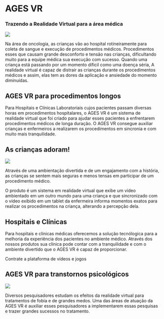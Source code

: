 # AGES VR

### Trazendo a Realidade Virtual para a área médica

![](https://wrm5sysfkg-flywheel.netdna-ssl.com/wp-content/uploads/2016/06/Cedars-Sinai-Unveils-Therapeutic-Virtual-Reality-to-Enhance-Patient-Experience.png)

Na área de oncologia, as crianças vão ao hospital rotineiramente para coleta de sangue e execução de procedimentos médicos. Procedimentos esses que causam grande desconforto e tensão nas crianças, dificultando muito para a equipe médica sua execução com sucesso. Quando uma criança está passando por um momento díficil como uma doença séria, 
A realidade virtual é capaz de distrair as crianças durante os procedimentos médicos e assim, elas tem as dores da aplicação e ansiedade do momento diminuídas.


## AGES VR para procedimentos longos

Para Hospitais e Clínicas Laboratoriais cujos pacientes passam diversas horas em procedimentos hospitalares, o AGES VR é um sistema de realidade virtual que foi criado para ajudar esses pacientes a enfrentarem procedimentos médicos de longa duração. O AGES VR consegue auxiliar crianças e enfermeiros a realizarem os procedimentos em sincronia e com muito mais tranquilidade.



## As crianças adoram!

![](https://cdn.trendhunterstatic.com/thumbs/kid-friendly-vr.jpeg)

Através de uma ambientação divertida e de um engajamento com a história, as crianças se sentem mais seguras e menos tensas em participar de um procedimento médico.

O produto é um sistema em realidade virtual que exibe um vídeo ambientado em um outro mundo para uma criança e que sincronizado com o vídeo exibido em um tablet da enfermeira informa momentos exatos para realizar os procedimentos na criança, alterando a percepção dela.



## Hospitais e Clínicas

Para hospitais e clínicas médicas oferecemos a solução tecnólogica para a melhoria da experiência dos pacientes no ambiente médico. Através dos nossos produtos sua clínica pode contar com a tranquilidade e com o ambiente divertido que o AGES VR é capaz de proporcionar.

Contrate a plataforma de vídeos e jogos


## AGES VR para transtornos psicológicos

![](http://www.zerintia.com/blog/wp-content/uploads/2016/01/virtual_reality1.jpg)

Diversos pesquisadores estudam os efeitos da realidade virtual para tratamentos de fobia e de grandes medos. Uma das áreas de atuação da AGES VR é auxiliar esses pesquisadores a implementarem essas pesquisas e trazer grandes sucessos no tratamento.
